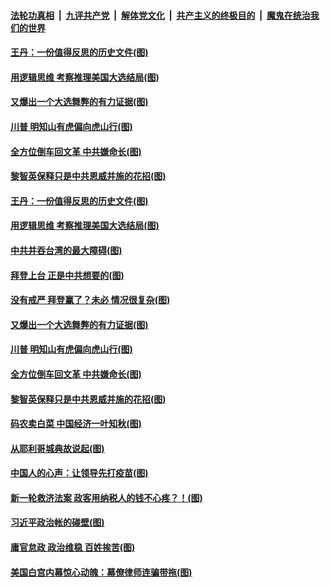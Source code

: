 ####  [法轮功真相](../../../../basic/blob/master/README.md?t=12262102) &nbsp;|&nbsp; [九评共产党](../../../../9ping.md/blob/master/README.md?t=12262102) &nbsp;|&nbsp; [解体党文化](../../../../jtdwh.md/blob/master/README.md?t=12262102)  &nbsp;|&nbsp; [共产主义的终极目的](../../../../gczydzjmd.md/blob/master/README.md?t=12262102) &nbsp;|&nbsp; [魔鬼在统治我们的世界](../../../../mgztzwmdsj.md/blob/master/README.md?t=12262102) 

#### [王丹：一份值得反思的历史文件(图)](../pages/p4/957037.md?t=12262102) 

#### [用逻辑思维 考察推理美国大选结局(图)](../pages/p4/957039.md?t=12262102) 

#### [又爆出一个大选舞弊的有力证据(图)](../pages/p4/957040.md?t=12262102) 

#### [川普 明知山有虎偏向虎山行(图)](../pages/p4/957030.md?t=12262102) 

#### [全方位倒车回文革 中共嫌命长(图)](../pages/p4/956965.md?t=12262102) 

#### [黎智英保释只是中共恩威并施的花招(图)](../pages/p4/956962.md?t=12262102) 


#### [王丹：一份值得反思的历史文件(图)](../pages/p4/957037.md?t=12262102) 

#### [用逻辑思维 考察推理美国大选结局(图)](../pages/p4/957039.md?t=12262102) 

#### [中共并吞台湾的最大障碍(图)](../pages/p4/957035.md?t=12262102) 

#### [拜登上台 正是中共想要的(图)](../pages/p4/957036.md?t=12262102) 

#### [没有戒严 拜登赢了？未必 情况很复杂(图)](../pages/p4/956528.md?t=12262102) 

#### [又爆出一个大选舞弊的有力证据(图)](../pages/p4/957040.md?t=12262102) 

#### [川普 明知山有虎偏向虎山行(图)](../pages/p4/957030.md?t=12262102) 


#### [全方位倒车回文革 中共嫌命长(图)](../pages/p4/956965.md?t=12262102) 

#### [黎智英保释只是中共恩威并施的花招(图)](../pages/p4/956962.md?t=12262102) 

#### [码农卖白菜 中国经济一叶知秋(图)](../pages/p4/956946.md?t=12262102) 

#### [从耶利哥城典故说起(图)](../pages/p4/956956.md?t=12262102) 

#### [中国人的心声：让领导先打疫苗(图)](../pages/p4/956942.md?t=12262102) 

#### [新一轮救济法案 政客用纳税人的钱不心疼？！(图)](../pages/p4/956961.md?t=12262102) 

#### [习近平政治帐的碰壁(图)](../pages/p4/956941.md?t=12262102) 



#### [庸官怠政 政治维稳 百姓挨苦(图)](../pages/p4/956860.md?t=12262102) 

#### [美国白宫内幕惊心动魄：幕僚律师连骗带拖(图)](../pages/p4/956856.md?t=12262102) 

